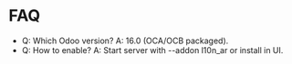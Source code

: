 # FAQ

- Q: Which Odoo version? A: 16.0 (OCA/OCB packaged).
- Q: How to enable? A: Start server with --addon l10n_ar or install in UI.
